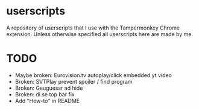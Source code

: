 # userscripts
A repository of userscripts that I use with the Tampermonkey Chrome extension. Unless otherwise specified all userscripts here are made by me.

# TODO
- Maybe broken: Eurovision.tv autoplay/click embedded yt video
- Broken: SVTPlay prevent spoiler / find program
- Broken: Geuguessr ad hide
- Broken: di.se top bar fix
- Add "How-to" in README
